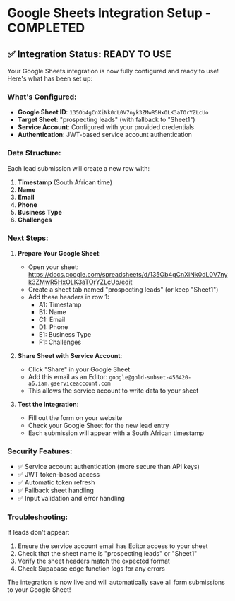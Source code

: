 # Google Sheets Integration Setup - COMPLETED

## ✅ Integration Status: READY TO USE

Your Google Sheets integration is now fully configured and ready to use! Here's what has been set up:

### What's Configured:
- **Google Sheet ID**: `135Ob4gCnXiNk0dL0V7nyk3ZMwR5HxOLK3aTOrYZLcUo`
- **Target Sheet**: "prospecting leads" (with fallback to "Sheet1")
- **Service Account**: Configured with your provided credentials
- **Authentication**: JWT-based service account authentication

### Data Structure:
Each lead submission will create a new row with:
1. **Timestamp** (South African time)
2. **Name**
3. **Email**
4. **Phone**
5. **Business Type**
6. **Challenges**

### Next Steps:

1. **Prepare Your Google Sheet**:
   - Open your sheet: https://docs.google.com/spreadsheets/d/135Ob4gCnXiNk0dL0V7nyk3ZMwR5HxOLK3aTOrYZLcUo/edit
   - Create a sheet tab named "prospecting leads" (or keep "Sheet1")
   - Add these headers in row 1:
     - A1: Timestamp
     - B1: Name
     - C1: Email
     - D1: Phone
     - E1: Business Type
     - F1: Challenges

2. **Share Sheet with Service Account**:
   - Click "Share" in your Google Sheet
   - Add this email as an Editor: `google@gold-subset-456420-a6.iam.gserviceaccount.com`
   - This allows the service account to write data to your sheet

3. **Test the Integration**:
   - Fill out the form on your website
   - Check your Google Sheet for the new lead entry
   - Each submission will appear with a South African timestamp

### Security Features:
- ✅ Service account authentication (more secure than API keys)
- ✅ JWT token-based access
- ✅ Automatic token refresh
- ✅ Fallback sheet handling
- ✅ Input validation and error handling

### Troubleshooting:
If leads don't appear:
1. Ensure the service account email has Editor access to your sheet
2. Check that the sheet name is "prospecting leads" or "Sheet1"
3. Verify the sheet headers match the expected format
4. Check Supabase edge function logs for any errors

The integration is now live and will automatically save all form submissions to your Google Sheet!